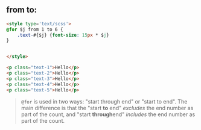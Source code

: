 ## from to:

```html
<style type='text/scss'>
@for $j from 1 to 6 {
    .text-#{$j} {font-size: 15px * $j}
}


</style>

<p class="text-1">Hello</p>
<p class="text-2">Hello</p>
<p class="text-3">Hello</p>
<p class="text-4">Hello</p>
<p class="text-5">Hello</p>
```

> `@for` is used in two ways: "start through end" or "start to end". The main difference is that the "start **to** end" *excludes* the end number as part of the count, and "start **through**end" *includes* the end number as part of the count.

